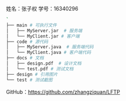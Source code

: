 姓名：张子权
学号：16340296
```bash
`
├── main # 可执行文件  
│   ├── MyServer.jar  # 服务端  
│   └── MyClient.jar # 客户端  
├── code # 源代码  
│   ├── MyServer.java  # 服务端代码  
│   └── MyClient.java # 客户端代码  
├── docs # 文档  
│   ├── design.pdf  # 设计文档  
│   └── test.pdf # 测试文档  
├── design # 引用图片  
└── test # 测试截图  
```

GitHub：https://github.com/zhangziquan/LFTP
